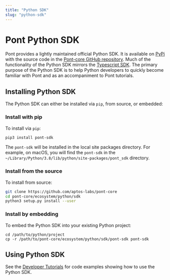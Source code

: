 ```yaml
---
title: "Python SDK"
slug: "python-sdk"
---
```


# Pont Python SDK

Pont provides a lightly maintained official Python SDK. It is available on [PyPi](https://pypi.org/project/pont-sdk/) with the source code in the [Pont-core GitHub repository](https://github.com/aptos-labs/pont-core/tree/main/ecosystem/python/sdk). Much of the functionality of the Python SDK mirrors the [Typescript SDK](/sdks/ts-sdk/index). The primary purpose of the Python SDK is to help Python developers to quickly become familiar with Pont and as an accompaniment to Pont tutorials.

## Installing Python SDK

The Python SDK can either be installed via `pip`, from source, or embedded:

### Install with pip

To install via `pip`:

```bash
pip3 install pont-sdk
```

The `pont-sdk` will be installed in the local site packages directory. For example, on macOS, you will find the `pont-sdk` in the `~/Library/Python/3.8/lib/python/site-packages/pont_sdk` directory.

### Install from the source

To install from source:

```bash
git clone https://github.com/aptos-labs/pont-core
cd pont-core/ecosystem/python/sdk
python3 setup.py install --user
```

### Install by embedding

To embed the Python SDK into your existing Python project:

```
cd /path/to/python/project
cp -r /path/to/pont-core/ecosystem/python/sdk/pont-sdk pont-sdk
```

## Using Python SDK

See the [Developer Tutorials](/tutorials/index.md) for code examples showing how to use the Python SDK.
